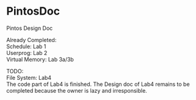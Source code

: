 # PintosDoc
Pintos Design Doc

Already Completed:  
Schedule: Lab 1   
Userprog: Lab 2  
Virtual Memory: Lab 3a/3b  

TODO:  
File System: Lab4  
The code part of Lab4 is finished. The Design doc of Lab4 remains to be completed because the owner is lazy and irresponsible. 
  

